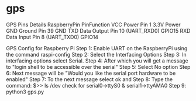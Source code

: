 # gps

GPS Pins	Details		RaspberryPin 	PinFunction
VCC 		Power 		Pin 1 			3.3V Power
GND 		Ground 		Pin 39 			GND
TXD Data 	Output 		Pin 10 			(UART_RXD0) GPIO15
RXD Data 	Input 		Pin 8 			(UART_TXD0) GPIO14

GPS Config for Raspberry Pi
Step 1: Enable UART on the RaspberryPi using the command
	raspi-config
Step 2: Select the Interfacing Options
Step 3: In interfacing options select Serial.
Step 4: After which you will get a message to "login shell to be accessible over the serial"
Step 5: Select No option
Step 6: Next message will be "Would you like the serial port hardware to be enabled"
Step 7: To the next message select ok and <Enter>
Step 8: Type the command:
	$>> ls /dev
	check for serial0->ttyS0 & serial1->ttyAMA0
Step 9: python3 gps.py